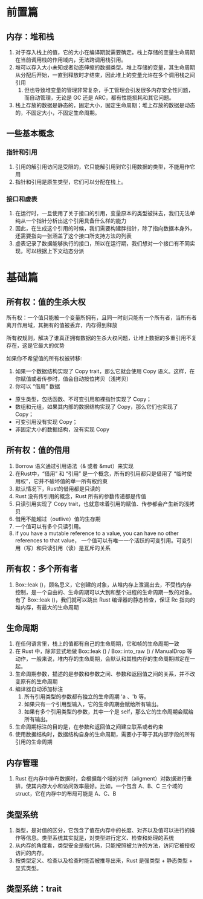 # 前置篇

## 内存：堆和栈

1. 对于存入栈上的值，它的大小在编译期就需要确定。栈上存储的变量生命周期在当前调用栈的作用域内，无法跨调用栈引用。
2. 堆可以存入大小未知或者动态伸缩的数据类型。堆上存储的变量，其生命周期从分配后开始，一直到释放时才结束，因此堆上的变量允许在多个调用栈之间引用
   1. 但也导致堆变量的管理非常复杂，手工管理会引发很多内存安全性问题，而自动管理，无论是 GC 还是 ARC，都有性能损耗和其它问题。
3. 栈上存放的数据是静态的，固定大小，固定生命周期；堆上存放的数据是动态的，不固定大小，不固定生命周期。

## 一些基本概念

### 指针和引用

1. 引用的解引用访问是受限的，它只能解引用到它引用数据的类型，不能用作它用
2. 指针和引用是原生类型，它们可以分配在栈上。

### 接口和虚表

1. 在运行时，一旦使用了关于接口的引用，变量原本的类型被抹去，我们无法单纯从一个指针分析出这个引用具备什么样的能力
2. 因此，在生成这个引用的时候，我们需要构建胖指针，除了指向数据本身外，还需要指向一张涵盖了这个接口所支持方法的列表
3. 虚表记录了数据能够执行的接口，所以在运行期，我们想对一个接口有不同实现，可以根据上下文动态分派



# 基础篇

## 所有权：值的生杀大权

所有权：一个值只能被一个变量所拥有，且同一时刻只能有一个所有者，当所有者离开作用域，其拥有的值被丢弃，内存得到释放



所有权规则，解决了谁真正拥有数据的生杀大权问题，让堆上数据的多重引用不复存在，这是它最大的优势



如果你不希望值的所有权被转移:

1. 如果一个数据结构实现了 Copy trait，那么它就会使用 Copy 语义。这样，在你赋值或者传参时，值会自动按位拷贝（浅拷贝）
2. 你可以 “借用” 数据

+ 原生类型，包括函数、不可变引用和裸指针实现了 Copy；
+ 数组和元组，如果其内部的数据结构实现了 Copy，那么它们也实现了 Copy；
+ 可变引用没有实现 Copy；
+ 非固定大小的数据结构，没有实现 Copy

## 所有权：值的借用

1. Borrow 语义通过引用语法（& 或者 &mut）来实现
2. 在Rust中，“借用” 和 “引用” 是一个概念，所有的引用都只是借用了 “临时使用权”，它并不破坏值的单一所有权约束
3. 默认情况下，Rust的借用都是只读的
4. Rust 没有传引用的概念，Rust 所有的参数传递都是传值
5. 只读引用实现了 Copy trait，也就意味着引用的赋值、传参都会产生新的浅拷贝
6. 借用不能超过（outlive）值的生存期
7. 一个值可以有多个只读引用。
8. if you have a mutable reference to a value, you can have no other references to that value， 一个值可以有唯一一个活跃的可变引用。可变引用（写）和只读引用（读）是互斥的关系

## 所有权：多个所有者

1. Box::leak ()，顾名思义，它创建的对象，从堆内存上泄漏出去，不受栈内存控制，是一个自由的、生命周期可以大到和整个进程的生命周期一致的对象。有了 Box::leak ()，我们就可以跳出 Rust 编译器的静态检查，保证 Rc 指向的堆内存，有最大的生命周期

## 生命周期

1. 在任何语言里，栈上的值都有自己的生命周期，它和帧的生命周期一致
2. 在 Rust 中，除非显式地做 Box::leak () / Box::into_raw () / ManualDrop 等动作，一般来说，堆内存的生命周期，会默认和其栈内存的生命周期绑定在一起。
3. 生命周期参数，描述的是参数和参数之间、参数和返回值之间的关系，并不改变原有的生命周期
4. 编译器自动添加标注
   1. 所有引用类型的参数都有独立的生命周期 'a 、'b 等。
   2. 如果只有一个引用型输入，它的生命周期会赋给所有输出。
   3. 如果有多个引用类型的参数，其中一个是 self，那么它的生命周期会赋给所有输出。
5. 生命周期标注的目的是，在参数和返回值之间建立联系或者约束
6. 使用数据结构时，数据结构自身的生命周期，需要小于等于其内部字段的所有引用的生命周期

## 内存管理

1. Rust 在内存中排布数据时，会根据每个域的对齐（aligment）对数据进行重排，使其内存大小和访问效率最好。比如，一个包含 A、B、C 三个域的 struct，它在内存中的布局可能是 A、C、B

## 类型系统

1. 类型，是对值的区分，它包含了值在内存中的长度、对齐以及值可以进行的操作等信息。类型系统其实就是，对类型进行定义、检查和处理的系统
2. 从内存的角度看，类型安全是指代码，只能按照被允许的方法，访问它被授权访问的内存。
3. 按类型定义、检查以及检查时能否被推导出来，Rust 是强类型 + 静态类型 + 显式类型。

## 类型系统：trait

